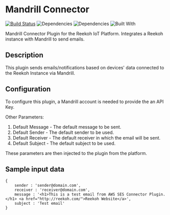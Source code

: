 # Mandrill Connector
[![Build Status](https://travis-ci.org/Reekoh/mandrill-connector.svg)](https://travis-ci.org/Reekoh/mandrill-connector)
![Dependencies](https://img.shields.io/david/Reekoh/mandrill-connector.svg)
![Dependencies](https://img.shields.io/david/dev/Reekoh/mandrill-connector.svg)
![Built With](https://img.shields.io/badge/built%20with-gulp-red.svg)

Mandrill Connector Plugin for the Reekoh IoT Platform. Integrates a Reekoh instance with Mandrill to send emails.

## Description
This plugin sends emails/notifications based on devices' data connected to the Reekoh Instance via Mandrill.

## Configuration
To configure this plugin, a Mandrill account is needed to provide the an API Key.

Other Parameters:

1. Default Message - The default message to be sent.
2. Default Sender - The default sender to be used.
3. Default Receiver - The default receiver in which the email will be sent.
4. Default Subject - The default subject to be used.

These parameters are then injected to the plugin from the platform.

## Sample input data
```
{
    sender : 'sender@domain.com',
    receiver : 'receiver@domain.com',
    message : '<h1>This is a test email from AWS SES Connector Plugin.</h1> <a href="http://reekoh.com/">Reekoh Website</a>',
    subject : 'Test email'
}
```